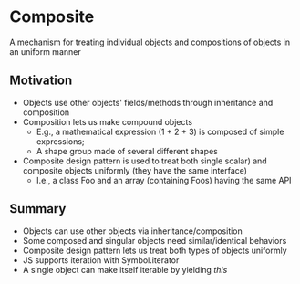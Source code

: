 # Composite
A mechanism for treating individual objects and compositions of objects in an uniform manner

## Motivation
- Objects use other objects' fields/methods through inheritance and composition
- Composition lets us make compound objects
  - E.g., a mathematical expression (1 + 2 + 3) is composed of simple expressions;
  - A shape group made of several different shapes
- Composite design pattern is used to treat both single scalar) and composite objects uniformly (they have the same interface)
  - I.e., a class Foo and an array (containing Foos) having the same API

## Summary
- Objects can use other objects via inheritance/composition
- Some composed and singular objects need similar/identical behaviors
- Composite design pattern lets us treat both types of objects uniformly
- JS supports iteration with Symbol.iterator
- A single object can make itself iterable by yielding *this*